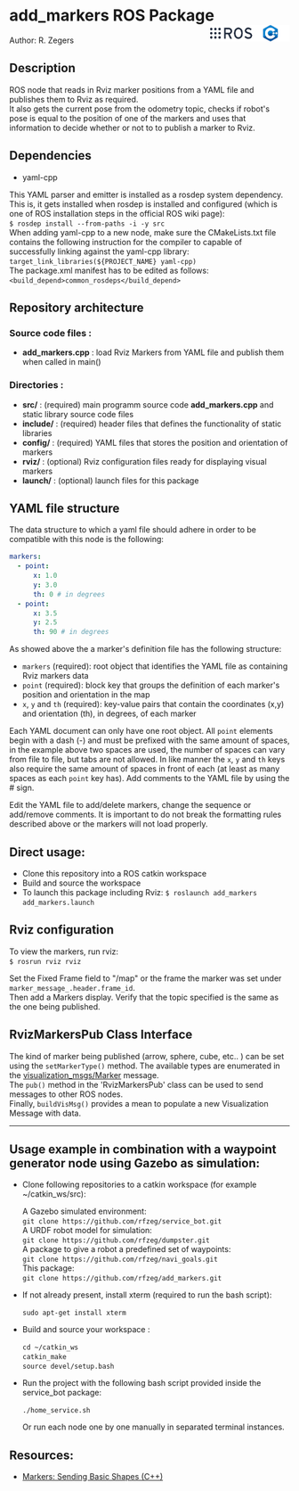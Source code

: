 <h1>add_markers ROS Package <img src="docs/imgs/ros_cpp_logo.png" align="right" width="143" height="30" /> </h1>

Author: R. Zegers

## Description
ROS node that reads in Rviz marker positions from a YAML file and publishes them to Rviz as required.  
It also gets the current pose from the odometry topic, checks if robot's pose is equal to the position of one of the markers and
uses that information to decide whether or not to to publish a marker to Rviz.

## Dependencies
- yaml-cpp

This YAML parser and emitter is installed as a rosdep system dependency. This is, it gets installed when rosdep is installed and configured (which is one of ROS installation steps in the official ROS wiki page):  
`$ rosdep install --from-paths -i -y src`  
When adding yaml-cpp to a new node, make sure the CMakeLists.txt file contains the following instruction for the compiler to capable of successfully linking against the yaml-cpp library:  
`target_link_libraries(${PROJECT_NAME} yaml-cpp)`  
The package.xml manifest has to be edited as follows:  
`<build_depend>common_rosdeps</build_depend>`  

## Repository architecture 
### Source code files :
+ **add_markers.cpp** : load Rviz Markers from YAML file and publish them when called in main()
 
### Directories :
+ **src/** : (required) main programm source code **add_markers.cpp** and static library source code files
+ **include/** : (required) header files that defines the functionality of static libraries
+ **config/** : (required) YAML files that stores the position and orientation of markers
+ **rviz/** : (optional) Rviz configuration files ready for displaying visual markers
+ **launch/** : (optional) launch files for this package

## YAML file structure

The data structure to which a yaml file should adhere in order to be compatible with this node is the following:

```yml
markers:
  - point:
      x: 1.0
      y: 3.0
      th: 0 # in degrees
  - point:
      x: 3.5
      y: 2.5
      th: 90 # in degrees
```

As showed above the a marker's definition file has the following structure:  

- `markers` (required): root object that identifies the YAML file as containing Rviz markers data
- `point` (required): block key that groups the definition of each marker's position and orientation in the map  
- `x`, `y` and `th` (required): key-value pairs that contain the coordinates (x,y) and orientation (th), in degrees, of each marker

Each YAML document can only have one root object. All `point` elements begin with a dash (-) and must be prefixed with the same amount of spaces, in the example above two spaces are used, the number of spaces can vary from file to file, but tabs are not allowed. In like manner the `x`, `y` and `th` keys also require the same amount of spaces in front of each (at least as many spaces as each `point` key has). Add comments to the YAML file by using the # sign.   
  
Edit the YAML file to add/delete markers, change the sequence or add/remove comments. It is important to do not break the formatting rules described above or the markers will not load properly.  

## Direct usage:

- Clone this repository into a ROS catkin workspace
- Build and source the workspace
- To launch this package including Rviz: `$ roslaunch add_markers add_markers.launch`  

## Rviz configuration

To view the markers, run rviz:  
`$ rosrun rviz rviz`  

Set the Fixed Frame field to "/map" or the frame the marker was set under `marker_message_.header.frame_id`.  
Then add a Markers display. Verify that the topic specified is the same as the one being published.

## RvizMarkersPub Class Interface
The kind of marker being published (arrow, sphere, cube, etc.. ) can be set using the `setMarkerType()` method. The available types are enumerated in the [visualization_msgs/Marker](http://docs.ros.org/melodic/api/visualization_msgs/html/msg/Marker.html) message.  
The `pub()` method in the 'RvizMarkersPub' class can be used to send messages to other ROS nodes.  
Finally, `buildVisMsg()` provides a mean to populate a new Visualization Message with data.  

---

## Usage example in combination with a waypoint generator node using Gazebo as simulation:

+ Clone following repositories to a catkin workspace (for example ~/catkin_ws/src):

  A Gazebo simulated environment:  
  `git clone https://github.com/rfzeg/service_bot.git`  
  A URDF robot model for simulation:  
  `git clone https://github.com/rfzeg/dumpster.git`  
  A package to give a robot a predefined set of waypoints:  
  `git clone https://github.com/rfzeg/navi_goals.git`  
  This package:  
  `git clone https://github.com/rfzeg/add_markers.git`  

+ If not already present, install xterm (required to run the bash script):

  `sudo apt-get install xterm`
  
+ Build and source your workspace :

  `cd ~/catkin_ws`  
  `catkin_make`  
  `source devel/setup.bash`
    
+ Run the project with the following bash script provided inside the service_bot package:

  `./home_service.sh`
  
  Or run each node one by one manually in separated terminal instances.


## Resources:
- [Markers: Sending Basic Shapes (C++)](http://wiki.ros.org/rviz/Tutorials/Markers%3A%20Basic%20Shapes)